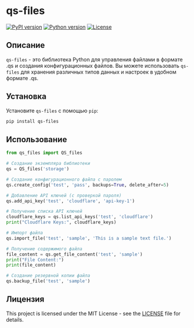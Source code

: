 # qs-files

[![PyPI version](https://badge.fury.io/py/qs-files.svg)](https://badge.fury.io/py/qs-files)
[![Python version](https://img.shields.io/pypi/pyversions/qs-files.svg)](https://pypi.org/project/qs-files/)
[![License](https://img.shields.io/pypi/l/qs-files.svg)](https://pypi.org/project/qs-files/)

## Описание

`qs-files` - это библиотека Python для управления файлами в формате .qs и создания конфигурационных файлов. Вы можете использовать `qs-files` для хранения различных типов данных и настроек в удобном формате .qs.

## Установка

Установите `qs-files` с помощью `pip`:

```bash
pip install qs-files
```

## Использование

```python
from qs_files import QS_files

# Создание экземпляра библиотеки
qs = QS_files('storage')

# Создание конфигурационного файла с паролем
qs.create_config('test', 'pass', backups=True, delete_after=5)

# Добавление API ключей (с проверкой пароля)
qs.add_api_key('test', 'cloudflare', 'api-key-1')

# Получение списка API ключей
cloudflare_keys = qs.list_api_keys('test', 'cloudflare')
print("Cloudflare Keys:", cloudflare_keys)

# Импорт файла
qs.import_file('test', 'sample', 'This is a sample text file.')

# Получение содержимого файла
file_content = qs.get_file_content('test', 'sample')
print("File Content:")
print(file_content)

# Создание резервной копии файла
qs.backup_file('test', 'sample')
```

## Лицензия

This project is licensed under the MIT License - see the [LICENSE](https://mit-license.org) file for details.